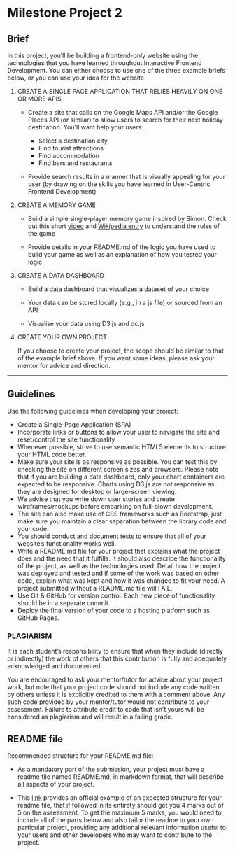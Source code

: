 # Milestone Project 2

## Brief

In this project, you’ll be building a frontend-only website using the technologies that you have learned throughout Interactive Frontend Development. You can either choose to use one of the three example briefs below, or you can use your idea for the website.

1. CREATE A SINGLE PAGE APPLICATION THAT RELIES HEAVILY ON ONE OR MORE APIS

    * Create a site that calls on the Google Maps API and/or the Google Places API (or similar) to allow users to search for their next holiday destination. You'll want help your users:

        * Select a destination city
        * Find tourist attractions
        * Find accommodation
        * Find bars and restaurants
    
    * Provide search results in a manner that is visually appealing for your user (by drawing on the skills you have learned in User-Centric Frontend Development)


2. CREATE A MEMORY GAME

    * Build a simple single-player memory game inspired by Simon. Check out this short [video](https://www.youtube.com/watch?v=1Yqj76Q4jJ4) and [Wikipedia entry](https://en.wikipedia.org/wiki/Simon_(game)) to understand the rules of the game
    
    * Provide details in your README.md of the logic you have used to build your game as well as an explanation of how you tested your logic


3. CREATE A DATA DASHBOARD

    * Build a data dashboard that visualizes a dataset of your choice
    
    * Your data can be stored locally (e.g., in a js file) or sourced from an API
    
    * Visualise your data using D3.js and dc.js


4. CREATE YOUR OWN PROJECT

    If you choose to create your project, the scope should be similar to that of the example brief above. If you want some ideas, please ask your mentor for advice and direction.
-------

## Guidelines

Use the following guidelines when developing your project:

* Create a Single-Page Application (SPA)
* Incorporate links or buttons to allow your user to navigate the site and reset/control the site functionality
* Whenever possible, strive to use semantic HTML5 elements to structure your HTML code better.
* Make sure your site is as responsive as possible. You can test this by checking the site on different screen sizes and browsers. Please note that if you are building a data dashboard, only your chart containers are expected to be responsive. Charts using D3.js are not responsive as they are designed for desktop or large-screen viewing.
* We advise that you write down user stories and create wireframes/mockups before embarking on full-blown development.
* The site can also make use of CSS frameworks such as Bootstrap, just make sure you maintain a clear separation between the library code and your code.
* You should conduct and document tests to ensure that all of your website’s functionality works well.
* Write a README.md file for your project that explains what the project does and the need that it fulfills. It should also describe the functionality of the project, as well as the technologies used. Detail how the project was deployed and tested and if some of the work was based on other code, explain what was kept and how it was changed to fit your need. A project submitted without a README.md file will FAIL.
* Use Git & GitHub for version control. Each new piece of functionality should be in a separate commit.
* Deploy the final version of your code to a hosting platform such as GitHub Pages.


### PLAGIARISM

It is each student’s responsibility to ensure that when they include (directly or indirectly) the work of others that this contribution is fully and adequately acknowledged and documented.

You are encouraged to ask your mentor/tutor for advice about your project work, but note that your project code should not include any code written by others unless it is explicitly credited to them with a comment above. Any such code provided by your mentor/tutor would not contribute to your assessment. Failure to attribute credit to code that isn’t yours will be considered as plagiarism and will result in a failing grade.

## README file

Recommended structure for your README.md file:

* As a mandatory part of the submission, your project must have a readme file named README.md, in markdown format, that will describe all aspects of your project.

* This [link](https://github.com/Code-Institute-Solutions/readme-template/blob/master/README.md) provides an official example of an expected structure for your readme file, that if followed in its entirety should get you 4 marks out of 5 on the assessment. To get the maximum 5 marks, you would need to include all of the parts below and also tailor the readme to your own particular project, providing any additional relevant information useful to your users and other developers who may want to contribute to the project.
